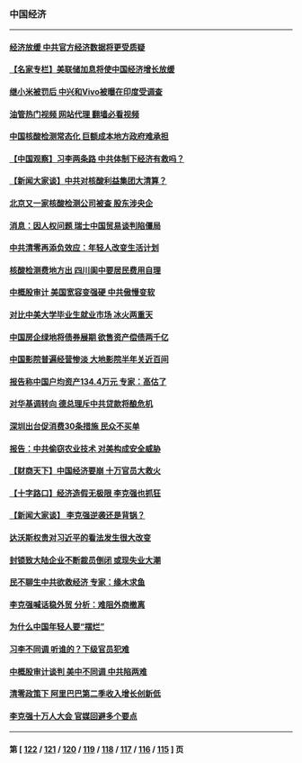 ### 中国经济
---
#### [经济放缓 中共官方经济数据将更受质疑](../../pages/ncid283/n13748931.md?05311245) 
#### [【名家专栏】美联储加息将使中国经济增长放缓](../../pages/ncid283/n13748603.md?05311245) 
#### [继小米被罚后 中兴和Vivo被曝在印度受调查](../../pages/ncid283/n13748792.md?05311245) 
#### [油管热门视频 网站代理 翻墙必看视频](http://209.222.30.114:81/youtube.html?05311245)
#### [中国核酸检测常态化 巨额成本地方政府难承担](../../pages/ncid283/n13748745.md?05311245) 
#### [【中国观察】习李两条路 中共体制下经济有救吗？](../../pages/ncid283/n13748574.md?05311245) 
#### [【新闻大家谈】中共对核酸利益集团大清算？](../../pages/ncid283/n13748668.md?05311245) 
#### [北京又一家核酸检测公司被查 股东涉央企](../../pages/ncid283/n13748205.md?05311245) 
#### [消息：因人权问题 瑞士中国贸易谈判陷僵局](../../pages/ncid283/n13748201.md?05311245) 
#### [中共清零再添负效应：年轻人改变生活计划](../../pages/ncid283/n13748102.md?05311245) 
#### [核酸检测费地方出 四川阆中要居民费用自理](../../pages/ncid283/n13747265.md?05311245) 
#### [中概股审计 美国宽容变强硬 中共傲慢变软](../../pages/ncid283/n13747819.md?05311245) 
#### [对比中美大学毕业生就业市场 冰火两重天](../../pages/ncid283/n13747528.md?05311245) 
#### [中国房企绿地将债券展期 欲售资产偿债两千亿](../../pages/ncid283/n13747588.md?05311245) 
#### [中国影院普遍经营惨淡 大地影院半年关近百间](../../pages/ncid283/n13747568.md?05311245) 
#### [报告称中国户均资产134.4万元 专家：高估了](../../pages/ncid283/n13747372.md?05311245) 
#### [对华基调转向 德总理斥中共贷款将酿危机](../../pages/ncid283/n13747475.md?05311245) 
#### [深圳出台促消费30条措施 民众不买单](../../pages/ncid283/n13747351.md?05311245) 
#### [报告：中共偷窃农业技术 对美构成安全威胁](../../pages/ncid283/n13747006.md?05311245) 
#### [【财商天下】中国经济要崩 十万官员大救火](../../pages/ncid283/n13746961.md?05311245) 
#### [【十字路口】经济造假无极限 李克强也抓狂](../../pages/ncid283/n13746782.md?05311245) 
#### [【新闻大家谈】 李克强逆袭还是背锅？](../../pages/ncid283/n13746781.md?05311245) 
#### [达沃斯权贵对习近平的看法发生很大改变](../../pages/ncid283/n13746167.md?05311245) 
#### [封锁致大陆企业不断裁员倒闭 或现失业大潮](../../pages/ncid283/n13746498.md?05311245) 
#### [民不聊生中共欲救经济 专家：缘木求鱼](../../pages/ncid283/n13746227.md?05311245) 
#### [李克强喊话稳外贸 分析：难阻外商撤离](../../pages/ncid283/n13746266.md?05311245) 
#### [为什么中国年轻人要“摆烂”](../../pages/ncid283/n13746219.md?05311245) 
#### [习李不同调 听谁的？下级官员犯难](../../pages/ncid283/n13746171.md?05311245) 
#### [中概股审计谈判 美中不同调 中共陷两难](../../pages/ncid283/n13746049.md?05311245) 
#### [清零政策下 阿里巴巴第二季收入增长创新低](../../pages/ncid283/n13746107.md?05311245) 
#### [李克强十万人大会 官媒回避多个要点](../../pages/ncid283/n13746051.md?05311245) 

---
#### 第 [ [122](./122.md?05311245) / [121](./121.md?05311245) / [120](./120.md?05311245) / [119](./119.md?05311245) / [118](./118.md?05311245) / [117](./117.md?05311245) / [116](./116.md?05311245) / [115](./115.md?05311245) ] 页
